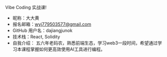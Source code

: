 
Vibe Coding 实战课!

- 昵称：大大黄
- 报名邮箱：wyj779503577@gmail.com
- GitHub 用户名：dajiangjunok
- 技术栈：React, Solidity
- 自我介绍： 五六年老码农，熟悉前端生态，学习web3一段时间，希望通过学习本课程掌握如何更高效使用AI工具进行编程。
